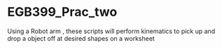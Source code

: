 # EGB399_Prac_two
Using a Robot arm , these scripts will perform kinematics to pick up and drop a object off at desired shapes on a worksheet
